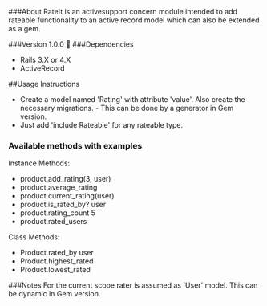 ###About
RateIt is an activesupport concern module intended to add rateable functionality to an active record model which can also be extended as a gem.   

###Version
1.0.0

###Dependencies
 * Rails 3.X or 4.X
 * ActiveRecord

##Usage Instructions 
 * Create a model named 'Rating' with attribute 'value'. Also create the necessary migrations. - This can be done by a generator in Gem version.
 * Just add 'include Rateable' for any rateable type.

### Available methods with examples

 Instance Methods:
  * product.add_rating(3, user)
  * product.average_rating
  * product.current_rating(user)
  * product.is_rated_by? user
  * product.rating_count 5
  * product.rated_users
  
 Class Methods:
  * Product.rated_by user
  * Product.highest_rated
  * Product.lowest_rated

###Notes
  For the current scope rater is assumed as 'User' model. This can be dynamic in Gem version.


